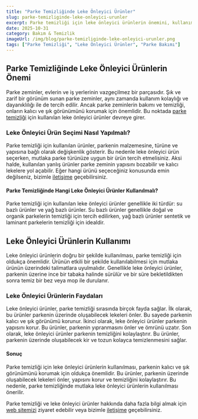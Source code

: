 ```yaml
---
title: "Parke Temizliğinde Leke Önleyici Ürünler"
slug: parke-temizliginde-leke-onleyici-urunler
excerpt: Parke temizliği için leke önleyici ürünlerin önemini, kullanımını ve seçimini ele alıyoruz. 
date: 2025-10-31
category: Bakım & Temizlik
imageUrl: /img/blog/parke-temizliginde-leke-onleyici-urunler.png
tags: ["Parke Temizliği", "Leke Önleyici Ürünler", "Parke Bakımı"]
---
```


<h2>Parke Temizliğinde Leke Önleyici Ürünlerin Önemi</h2>

<p>Parke zeminler, evlerin ve iş yerlerinin vazgeçilmez bir parçasıdır. Şık ve zarif bir görünüm sunan parke zeminler, aynı zamanda kullanım kolaylığı ve dayanıklılığı ile de tercih edilir. Ancak parke zeminlerin bakımı ve temizliği, onların kalıcı ve şık görünümünü korumak için önemlidir. Bu noktada <a href="https://parkeshop.com">parke temizliği</a> için kullanılan leke önleyici ürünler devreye girer.</p>

<h3>Leke Önleyici Ürün Seçimi Nasıl Yapılmalı?</h3>

<p>Parke temizliği için kullanılan ürünler, parkenin malzemesine, türüne ve yapısına bağlı olarak değişkenlik gösterir. Bu nedenle leke önleyici ürün seçerken, mutlaka parke türünüze uygun bir ürün tercih etmelisiniz. Aksi halde, kullanılan yanlış ürünler parke zeminin yapısını bozabilir ve kalıcı lekelere yol açabilir. Eğer hangi ürünü seçeceğiniz konusunda emin değilseniz, bizimle <a href="https://parkeshop.com/contact">iletişime</a> geçebilirsiniz.</p>

<h4>Parke Temizliğinde Hangi Leke Önleyici Ürünler Kullanılmalı?</h4>

<p>Parke temizliği için kullanılan leke önleyici ürünler genellikle iki türdür: su bazlı ürünler ve yağ bazlı ürünler. Su bazlı ürünler genellikle doğal ve organik parkelerin temizliği için tercih edilirken, yağ bazlı ürünler sentetik ve laminant parkelerin temizliği için idealdir.</p>

<h2>Leke Önleyici Ürünlerin Kullanımı</h2>

<p>Leke önleyici ürünlerin doğru bir şekilde kullanılması, parke temizliği için oldukça önemlidir. Ürünün etkili bir şekilde kullanılabilmesi için mutlaka ürünün üzerindeki talimatlara uyulmalıdır. Genellikle leke önleyici ürünler, parkenin üzerine ince bir tabaka halinde sürülür ve bir süre bekletildikten sonra temiz bir bez veya mop ile durulanır.</p>

<h3>Leke Önleyici Ürünlerin Faydaları</h3>

<p>Leke önleyici ürünler, parke temizliği sırasında birçok fayda sağlar. İlk olarak, bu ürünler parkenin üzerinde oluşabilecek lekeleri önler. Bu sayede parkenin kalıcı ve şık görünümü korunur. İkinci olarak, leke önleyici ürünler parkenin yapısını korur. Bu ürünler, parkenin yıpranmasını önler ve ömrünü uzatır. Son olarak, leke önleyici ürünler parkenin temizliğini kolaylaştırır. Bu ürünler, parkenin üzerinde oluşabilecek kir ve tozun kolayca temizlenmesini sağlar.</p>

<h4>Sonuç</h4>

<p>Parke temizliği için leke önleyici ürünlerin kullanılması, parkenin kalıcı ve şık görünümünü korumak için oldukça önemlidir. Bu ürünler, parkenin üzerinde oluşabilecek lekeleri önler, yapısını korur ve temizliğini kolaylaştırır. Bu nedenle, parke temizliğinde mutlaka leke önleyici ürünlerin kullanılması önerilir.</p>

<p>Parke temizliği ve leke önleyici ürünler hakkında daha fazla bilgi almak için <a href="https://parkeshop.com">web sitemizi</a> ziyaret edebilir veya bizimle <a href="https://parkeshop.com/contact">iletişime</a> geçebilirsiniz.</p>